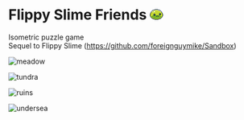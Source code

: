 # Flippy Slime Friends ![slime](android/assets/fs2res/pack/slime.png)
Isometric puzzle game <br>
Sequel to Flippy Slime (https://github.com/foreignguymike/Sandbox) <br>

![meadow](https://i.imgur.com/dG1As3s.png)

![tundra](https://i.imgur.com/UPWZAxX.png)

![ruins](https://i.imgur.com/usuyevj.png)

![undersea](https://i.imgur.com/p3YDDeC.png)
